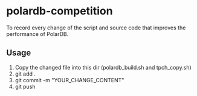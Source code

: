 # polardb-competition
To record every change of the script and source code that improves the performance of PolarDB.

## Usage
1. Copy the changed file into this dir (polardb_build.sh and tpch_copy.sh)
2. git add .
3. git commit -m "YOUR_CHANGE_CONTENT"
4. git push
